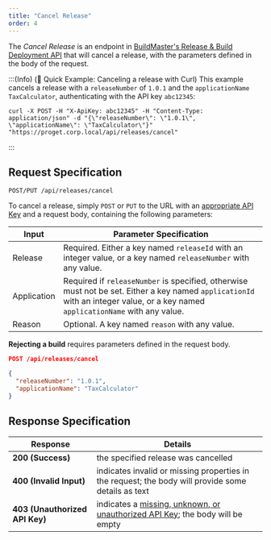 ```yaml
---
title: "Cancel Release"
order: 4
---
```


The *Cancel Release* is an endpoint in [BuildMaster's Release & Build Deployment API](/docs/buildmaster/reference/api/release-and-build) that will cancel a release, with the parameters defined in the body of the request.

:::(Info) (🚀 Quick Example: Canceling a release with Curl)
This example cancels a release with a `releaseNumber` of `1.0.1` and the `applicationName` `TaxCalculator`, authenticating with the API key `abc12345`:

````
curl -X POST -H "X-ApiKey: abc12345" -H "Content-Type: application/json" -d "{\"releaseNumber\": \"1.0.1\", \"applicationName\": \"TaxCalculator\"}" "https://proget.corp.local/api/releases/cancel"
````
:::

## Request Specification
```
POST/PUT /api/releases/cancel
```
To cancel a release, simply `POST` or `PUT` to the URL with an [appropriate API Key](/docs/buildmaster/reference/api/release-and-build#authentication) and a request body, containing the following parameters:

| Input | Parameter Specification |
| --- | --- |
| Release | Required. Either a key named `releaseId` with an integer value, or a key named `releaseNumber` with any value. |
| Application | Required if `releaseNumber` is specified, otherwise must not be set. Either a key named `applicationId` with an integer value, or a key named `applicationName` with any value. |
| Reason | Optional. A key named `reason` with any value. |

**Rejecting a build** requires parameters defined in the request body.

```json
POST /api/releases/cancel

{
  "releaseNumber": "1.0.1",
  "applicationName": "TaxCalculator"
}
```

## Response Specification

| Response | Details |
|---|---|
| **200 (Success)** | the specified release was cancelled |
| **400 (Invalid Input)** | indicates invalid or missing properties in the request; the body will provide some details as text |
| **403 (Unauthorized API Key)** | indicates a [missing, unknown, or unauthorized API Key](/docs/proget/api/licenses#authentication); the body will be empty |